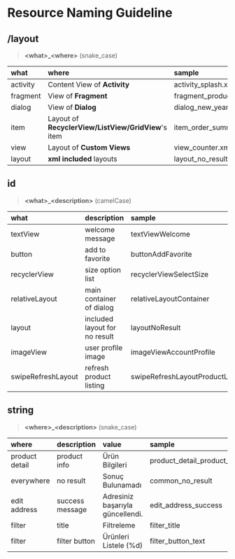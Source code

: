 # Resource Naming Guideline

## /layout
> **\<what>\_\<where>** (snake_case)

| what          | where                                               | sample                        |
| :------------ | :-------------------------------------------------- | :---------------------------- |
| activity      | Content View of **Activity**                        | activity_splash.xml           |
| fragment      | View of **Fragment**                                | fragment_product_detail.xml   |
| dialog        | View of **Dialog**                                  | dialog_new_year_promotion.xml |
| item          | Layout of **RecyclerView/ListView/GridView**'s item | item_order_summary.xml        |
| view          | Layout of **Custom Views**                          | view_counter.xml              |
| layout        | **xml included** layouts                            | layout_no_result.xml          |


## id
> **\<what>\_\<description>** (camelCase)

| what               | description                   | sample                                    |
| :----------------- | :---------------------------- | :---------------------------------------- |
| textView           | welcome message               | textViewWelcome                           |
| button             | add to favorite               | buttonAddFavorite                         |
| recyclerView       | size option list              | recyclerViewSelectSize                    |
| relativeLayout     | main container of dialog      | relativeLayoutContainer                   |
| layout             | included layout for no result | layoutNoResult                            |
| imageView          | user profile image            | imageViewAccountProfile                   |
| swipeRefreshLayout | refresh product listing       | swipeRefreshLayoutProductList             |


## string
> **\<where>\_\<description>** (snake_case)

| where          | description     | value                            | sample                          |
| :------------- | :-------------- | :------------------------------- | :------------------------------ |
| product detail | product info    | Ürün Bilgileri                   | product_detail_product_info     |
| everywhere     | no result       | Sonuç Bulunamadı                 | common_no_result                |
| edit address   | success message | Adresiniz başarıyla güncellendi. | edit_address_success            |
| filter         | title           | Filtreleme                       | filter_title                    |
| filter         | filter button   | Ürünleri Listele (%d)            | filter_button_text              |
